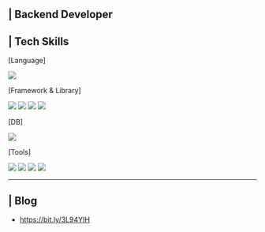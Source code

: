 ## | Backend Developer

## | Tech Skills

[Language]

<img src="https://img.shields.io/badge/JAVA-9B9B9B?style=for-the-badge&logo=Java&logoColor=white"/>

[Framework & Library]

<img src="https://img.shields.io/badge/SPRING-6DB33F?style=for-the-badge&logo=spring&logoColor=white"/> <img src="https://img.shields.io/badge/Spring boot-6DB33F?style=for-the-badge&logo=springboot&logoColor=white"/> <img src="https://img.shields.io/badge/spring security-6DB33F?style=for-the-badge&logo=springsecurity&logoColor=white"/> <img src="https://img.shields.io/badge/jpa-59666C?style=for-the-badge&logo=hibernate&logoColor=white"/>

[DB]

<img src="https://img.shields.io/badge/mysql-4479A1?style=for-the-badge&logo=mysql&logoColor=white"/>

[Tools]

<img src="https://img.shields.io/badge/git-F05032?style=for-the-badge&logo=git&logoColor=white"/> <img src="https://img.shields.io/badge/github actions-2088FF?style=for-the-badge&logo=githubactions&logoColor=white"/> <img src="https://img.shields.io/badge/aws ec2-FF9900?style=for-the-badge&logo=amazonec2&logoColor=white"/> <img src="https://img.shields.io/badge/aws codedeploy-FF9900?style=for-the-badge&logo=amazoncodedeploy&logoColor=white"/>

***

## | Blog
* https://bit.ly/3L94YIH

<!--
**seungchul-lee118/seungchul-lee118** is a ✨ _special_ ✨ repository because its `README.md` (this file) appears on your GitHub profile.

Here are some ideas to get you started:

- 🔭 I’m currently working on ...
- 🌱 I’m currently learning ...
- 👯 I’m looking to collaborate on ...
- 🤔 I’m looking for help with ...
- 💬 Ask me about ...
- 📫 How to reach me: ...
- 😄 Pronouns: ...
- ⚡ Fun fact: ...
-->
